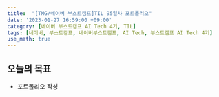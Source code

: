 ```yaml
---
title:  "[TMG/네이버 부스트캠프]TIL 95일차 포트폴리오"
date: '2023-01-27 16:59:00 +09:00'
category: [네이버 부스트캠프 AI Tech 4기, TIL]
tags: [네이버, 부스트캠프, 네이버부스트캠프, AI Tech, 부스트캠프 AI Tech 4기]
use_math: true
---
```


## 오늘의 목표
- 포트폴리오 작성